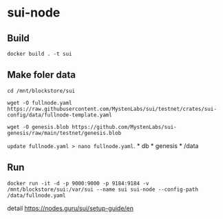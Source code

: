 # sui-node
  
## Build
    docker build . -t sui

## Make foler data
    cd /mnt/blockstore/sui
  
    wget -O fullnode.yaml https://raw.githubusercontent.com/MystenLabs/sui/testnet/crates/sui-config/data/fullnode-template.yaml
  
    wget -O genesis.blob https://github.com/MystenLabs/sui-genesis/raw/main/testnet/genesis.blob
  
  `update fullnode.yaml > nano fullnode.yaml`.
      * db
      * genesis
      * /data
## Run
    docker run -it -d -p 9000:9000 -p 9184:9184 -v /mnt/blockstore/sui:/var/sui --name sui sui-node --config-path /data/fullnode.yaml
    
detail https://nodes.guru/sui/setup-guide/en


